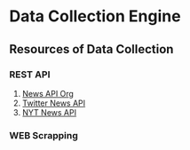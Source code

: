 # Data Collection Engine

## Resources of Data Collection

### REST API
1. [News API Org](https://newsapi.org)
2. [Twitter News API]()
3. [NYT News API]()

### WEB Scrapping
